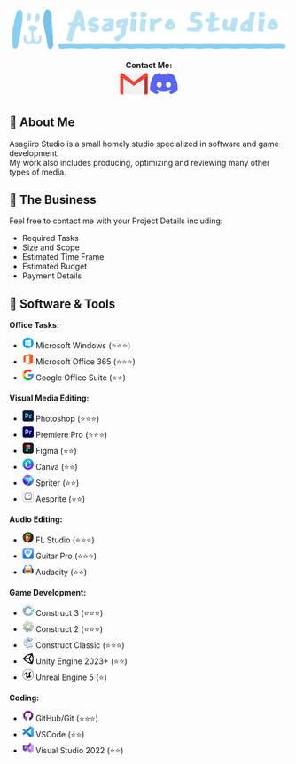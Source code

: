 <p align="center">
  <img src="https://raw.githubusercontent.com/AsagiiroStudio/AsagiiroStudio/main/Header_Logo.png" /><br /><br />
  <b>Contact Me:</b><br />
  <a href="mailto:asagiiro.studio@gmail.com"><img src="https://raw.githubusercontent.com/AsagiiroStudio/AsagiiroStudio/main/Contact_Email.png" /></a>
  <a href="https://raw.githubusercontent.com/AsagiiroStudio/AsagiiroStudio/main/Discord.md"><img src="https://raw.githubusercontent.com/AsagiiroStudio/AsagiiroStudio/main/Contact_Discord.png" /></a>
</p>

## 📌 About Me
Asagiiro Studio is a small homely studio specialized in software and game development.<br />
My work also includes producing, optimizing and reviewing many other types of media.

## 💼 The Business
Feel free to contact me with your Project Details including: 
- Required Tasks
- Size and Scope
- Estimated Time Frame
- Estimated Budget
- Payment Details

## 📝 Software & Tools

<b>Office Tasks:</b>
- <img src="https://raw.githubusercontent.com/AsagiiroStudio/AsagiiroStudio/main/Info_Windows.png" /> Microsoft Windows (⭐️⭐️⭐️)
- <img src="https://raw.githubusercontent.com/AsagiiroStudio/AsagiiroStudio/main/Info_Microsoft Office.png" /> Microsoft Office 365 (⭐️⭐️⭐️)
- <img src="https://raw.githubusercontent.com/AsagiiroStudio/AsagiiroStudio/main/Info_Google Office.png" /> Google Office Suite (⭐️⭐️)

<b>Visual Media Editing:</b>
- <img src="https://raw.githubusercontent.com/AsagiiroStudio/AsagiiroStudio/main/Info_Photoshop.png" /> Photoshop (⭐️⭐️⭐️)
- <img src="https://raw.githubusercontent.com/AsagiiroStudio/AsagiiroStudio/main/Info_Premiere Pro.png" /> Premiere Pro (⭐️⭐️⭐️)
- <img src="https://raw.githubusercontent.com/AsagiiroStudio/AsagiiroStudio/main/Info_Figma.png" /> Figma (⭐️⭐️)
- <img src="https://raw.githubusercontent.com/AsagiiroStudio/AsagiiroStudio/main/Info_Canva.png" /> Canva (⭐️⭐️)
- <img src="https://raw.githubusercontent.com/AsagiiroStudio/AsagiiroStudio/main/Info_Spriter.png" /> Spriter (⭐️⭐️)
- <img src="https://raw.githubusercontent.com/AsagiiroStudio/AsagiiroStudio/main/Info_Aesprite.png" /> Aesprite (⭐️⭐️)

<b>Audio Editing:</b>
- <img src="https://raw.githubusercontent.com/AsagiiroStudio/AsagiiroStudio/main/Info_FL Studio.png" /> FL Studio (⭐️⭐️⭐️)
- <img src="https://raw.githubusercontent.com/AsagiiroStudio/AsagiiroStudio/main/Info_Guitar Pro.png" /> Guitar Pro (⭐️⭐️⭐️)
- <img src="https://raw.githubusercontent.com/AsagiiroStudio/AsagiiroStudio/main/Info_Audacity.png" /> Audacity (⭐️⭐️)

<b>Game Development:</b>
- <img src="https://raw.githubusercontent.com/AsagiiroStudio/AsagiiroStudio/main/Info_Construct 3.png" /> Construct 3 (⭐️⭐️⭐️)
- <img src="https://raw.githubusercontent.com/AsagiiroStudio/AsagiiroStudio/main/Info_Construct 2.png" /> Construct 2 (⭐️⭐️⭐️)
- <img src="https://raw.githubusercontent.com/AsagiiroStudio/AsagiiroStudio/main/Info_Construct Classic.png" /> Construct Classic (⭐️⭐️⭐️)
- <img src="https://raw.githubusercontent.com/AsagiiroStudio/AsagiiroStudio/main/Info_Unity Engine.png" /> Unity Engine 2023+ (⭐️⭐️)
- <img src="https://raw.githubusercontent.com/AsagiiroStudio/AsagiiroStudio/main/Info_Unreal Engine.png" /> Unreal Engine 5 (⭐️)

<b>Coding:</b>
- <img src="https://raw.githubusercontent.com/AsagiiroStudio/AsagiiroStudio/main/Info_Github.png" /> GitHub/Git (⭐️⭐️⭐️)
- <img src="https://raw.githubusercontent.com/AsagiiroStudio/AsagiiroStudio/main/Info_VSCode.png" /> VSCode (⭐️⭐️)
- <img src="https://raw.githubusercontent.com/AsagiiroStudio/AsagiiroStudio/main/Info_Visual Studio.png" /> Visual Studio 2022 (⭐️⭐️)
